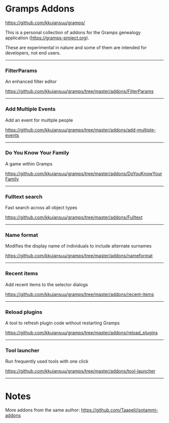 # Gramps Addons

https://github.com/kkujansuu/gramps/

This is a personal collection of addons for the Gramps genealogy application (https://gramps-project.org).

These are experimental in nature and some of them are intended for developers, not end users.



***

### FilterParams 

An enhanced filter editor

https://github.com/kkujansuu/gramps/tree/master/addons/FilterParams

***
	
### Add Multiple Events

Add an event for multiple people 

https://github.com/kkujansuu/gramps/tree/master/addons/add-multiple-events

***

### Do You Know Your Family

A game within Gramps

https://github.com/kkujansuu/gramps/tree/master/addons/DoYouKnowYourFamily


***

### Fulltext search

Fast search across all object types

https://github.com/kkujansuu/gramps/tree/master/addons/Fulltext

***

### Name format

Modifies the display name of individuals to include alternate surnames
	
https://github.com/kkujansuu/gramps/tree/master/addons/nameformat

***

### Recent items

Add recent items to the selector dialogs

https://github.com/kkujansuu/gramps/tree/master/addons/recent-items

***

### Reload plugins

A tool to refresh plugin code without restarting Gramps
	
https://github.com/kkujansuu/gramps/tree/master/addons/reload_plugins

***

### Tool launcher

Run frequently used tools with one click

https://github.com/kkujansuu/gramps/tree/master/addons/tool-launcher

***

# Notes

More addons from the same author: https://github.com/Taapeli/isotammi-addons

